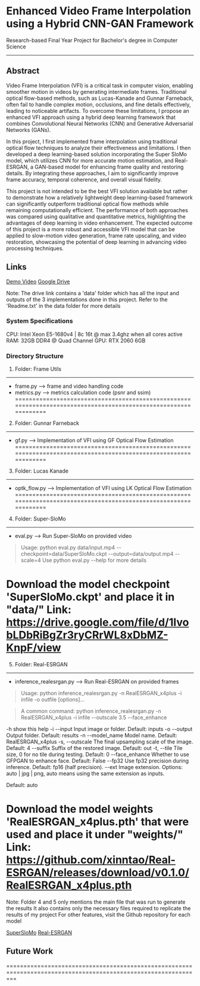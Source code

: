 # Enhanced Video Frame Interpolation using a Hybrid CNN-GAN Framework

Research-based Final Year Project for Bachelor's degree in Computer Science

------------------------------------------------------------------------------------------------------------

## Abstract

Video Frame Interpolation (VFI) is a critical task in computer vision, enabling smoother motion in videos by generating intermediate frames. Traditional optical flow-based methods, such as Lucas-Kanade and Gunnar Farneback, often fail to handle complex motion, occlusions, and fine details effectively, leading to noticeable artifacts. To overcome these limitations, I propose an enhanced VFI approach using a hybrid deep learning framework that combines Convolutional Neural Networks (CNN) and Generative Adversarial Networks (GANs).

In this project, I first implemented frame interpolation using traditional optical flow techniques to analyze their effectiveness and limitations. I then developed a deep learning-based solution incorporating the Super SloMo model, which utilizes CNN for more accurate motion estimation, and Real-ESRGAN, a GAN-based model for enhancing frame quality and restoring details. By integrating these approaches, I aim to significantly improve frame accuracy, temporal coherence, and overall visual fidelity.

This project is not intended to be the best VFI solution available but rather to demonstrate how a relatively lightweight deep learning-based framework can significantly outperform traditional optical flow methods while remaining computationally efficient. The performance of both approaches was compared using qualitative and quantitative metrics, highlighting the advantages of deep learning in video enhancement. The expected outcome of this project is a more robust and accessible VFI model that can be applied to slow-motion video generation, frame rate upscaling, and video restoration, showcasing the potential of deep learning in advancing video processing techniques.

## Links

[Demo Video](https://www.youtube.com/watch?v=W2cAjZULx2U)
[Google Drive]()  

Note: The drive link contains a 'data' folder which has all the input and outputs of the 3 implementations done in this project. Refer to the 'Readme.txt' in the data folder for more details

### System Specifications

CPU: Intel Xeon E5-1680v4 | 8c 16t @ max 3.4ghz when all cores active
RAM: 32GB DDR4 @ Quad Channel
GPU: RTX 2060 6GB

### Directory Structure

1) Folder: Frame Utils
------------------------------------------------------------------------------------------------------------------
- frame.py --> frame and video handling code
- metrics.py --> metrics calculation code (psnr and ssim)
===============================================================================================================

2) Folder: Gunnar Farneback
---------------------------------------------------------------------------------------------------------------
- gf.py --> Implementation of VFI using GF Optical Flow Estimation
===============================================================================================================

3) Folder: Lucas Kanade
---------------------------------------------------------------------------------------------------------------
- optk_flow.py --> Implementation of VFI using LK Optical Flow Estimation
===============================================================================================================

4) Folder: Super-SloMo
---------------------------------------------------------------------------------------------------------------
- eval.py --> Run Super-SloMo on provided video

> Usage: python eval.py data/input.mp4 --checkpoint=data/SuperSloMo.ckpt --output=data/output.mp4 --scale=4
> Use python eval.py --help for more details

Download the model checkpoint 'SuperSloMo.ckpt' and place it in "data/"
Link: https://drive.google.com/file/d/1IvobLDbRiBgZr3ryCRrWL8xDbMZ-KnpF/view 
===============================================================================================================

5) Folder: Real-ESRGAN
---------------------------------------------------------------------------------------------------------------
- inference_realesrgan.py --> Run Real-ESRGAN on provided frames

> Usage: python inference_realesrgan.py -n RealESRGAN_x4plus -i infile -o outfile [options]...

> A common command: python inference_realesrgan.py -n RealESRGAN_x4plus -i infile --outscale 3.5 --face_enhance

  -h                   show this help
  -i --input           Input image or folder. Default: inputs
  -o --output          Output folder. Default: results
  -n --model_name      Model name. Default: RealESRGAN_x4plus
  -s, --outscale       The final upsampling scale of the image. Default: 4
  --suffix             Suffix of the restored image. Default: out
  -t, --tile           Tile size, 0 for no tile during testing. Default: 0
  --face_enhance       Whether to use GFPGAN to enhance face. Default: False
  --fp32               Use fp32 precision during inference. Default: fp16 (half precision).
  --ext                Image extension. Options: auto | jpg | png, auto means using the same extension as inputs. 

Default: auto

Download the model weights 'RealESRGAN_x4plus.pth' that were used and place it under "weights/"
Link: https://github.com/xinntao/Real-ESRGAN/releases/download/v0.1.0/RealESRGAN_x4plus.pth
===============================================================================================================

Note: Folder 4 and 5 only mentions the main file that was run to generate the results
      It also contains only the necessary files required to replicate the results of my project
      For other features, visit the Github repository for each model

  [SuperSloMo](https://github.com/avinashpaliwal/Super-SloMo)
  [Real-ESRGAN](https://github.com/xinntao/Real-ESRGAN)


## Future Work

===============================================================================================================
